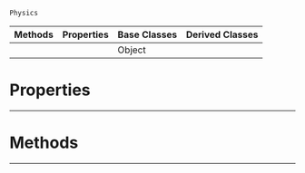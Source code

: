  `Physics`

|Methods|Properties|Base Classes|Derived Classes|
|---|---|---|---|
| | |Object| |


 #  Properties


---  
 #  Methods


---  
 
  
  
  
  
  
  
  

 